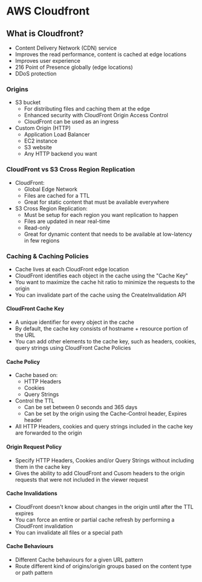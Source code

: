 # AWS Cloudfront

## What is Cloudfront?

- Content Delivery Network (CDN) service
- Improves the read performance, content is cached at edge locations
- Improves user experience
- 216 Point of Presence globally (edge locations)
- DDoS protection

### Origins

- S3 bucket
  - For distributing files and caching them at the edge
  - Enhanced security with CloudFront Origin Access Control
  - CloudFront can be used as an ingress
- Custom Origin (HTTP)
  - Application Load Balancer
  - EC2 instance
  - S3 website
  - Any HTTP backend you want

### CloudFront vs S3 Cross Region Replication

- CloudFront:
  - Global Edge Network
  - Files are cached for a TTL
  - Great for static content that must be available everywhere
- S3 Cross Region Replication:
  - Must be setup for each region you want replication to happen
  - Files are updated in near real-time
  - Read-only
  - Great for dynamic content that needs to be available at low-latency in few regions

### Caching & Caching Policies

- Cache lives at each CloudFront edge location
- CloudFront identifies each object in the cache using the "Cache Key"
- You want to maximize the cache hit ratio to minimize the requests to the origin
- You can invalidate part of the cache using the CreateInvalidation API

#### CloudFront Cache Key

- A unique identifier for every object in the cache
- By default, the cache key consists of hostname + resource portion of the URL
- You can add other elements to the cache key, such as headers, cookies, query strings using CloudFront Cache Policies

#### Cache Policy

- Cache based on:
  - HTTP Headers
  - Cookies
  - Query Strings
- Control the TTL
  - Can be set between 0 seconds and 365 days
  - Can be set by the origin using the Cache-Control header, Expires header
- All HTTP Headers, cookies and query strings included in the cache key are forwarded to the origin

#### Origin Request Policy

- Specify HTTP Headers, Cookies and/or Query Strings without including them in the cache key
- Gives the ability to add CloudFront and Cusom headers to the origin requests that were not included in the viewer request

#### Cache Invalidations

- CloudFront doesn't know about changes in the origin until after the TTL expires
- You can force an entire or partial cache refresh by performing a CloudFront invalidation
- You can invalidate all files or a special path

#### Cache Behaviours

- Different Cache behaviours for a given URL pattern
- Route different kind of origins/origin groups based on the content type or path pattern

